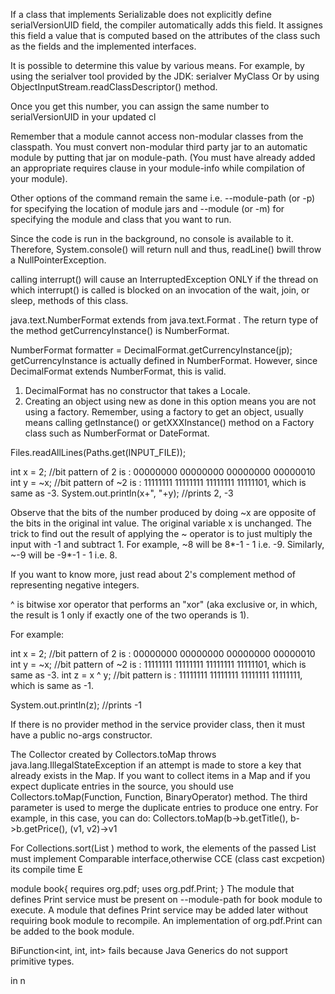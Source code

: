 If a class that implements Serializable does not explicitly define serialVersionUID field, the compiler automatically adds this field. It assignes this field a value that is computed based on the attributes of the class such as the fields and the implemented interfaces.

It is possible to determine this value by various means. For example, by using the serialver tool provided by the JDK: serialver MyClass
Or by using ObjectInputStream.readClassDescriptor() method.

Once you get this number, you can assign the same number to serialVersionUID in your updated cl




Remember that a module cannot access non-modular classes from the classpath. You must convert non-modular third party jar to an automatic module by putting that jar on module-path. (You must have already added an appropriate requires clause in your module-info while compilation of your module).

Other options of the command remain the same i.e. --module-path (or -p) for specifying the location of module jars and --module (or -m) for specifying the module and class that you want to run.



Since the code is run in the background, no console is available to it. Therefore, System.console() will return null and thus, readLine() bwill throw a NullPointerException.





calling interrupt() will cause an InterruptedException ONLY if the thread on which interrupt() is called is blocked on an invocation of the wait, join, or sleep, methods of this class.




 java.text.NumberFormat extends from java.text.Format . The return type of the method getCurrencyInstance() is NumberFormat.




 NumberFormat formatter =  DecimalFormat.getCurrencyInstance(jp);
getCurrencyInstance is actually defined in NumberFormat. However, since DecimalFormat extends NumberFormat, this is valid.

1. DecimalFormat has no constructor that takes a Locale.
 2. Creating an object using new as done in this option means you are not using a factory. Remember, using a factory to get an object, usually means calling getInstance() or getXXXInstance() method on a Factory class such as NumberFormat or DateFormat.




 Files.readAllLines(Paths.get(INPUT_FILE));

 




int x = 2;   //bit pattern of 2 is : 00000000 00000000 00000000 00000010
int y = ~x; //bit pattern of ~2 is : 11111111 11111111 11111111 11111101, which is same as -3.
System.out.println(x+", "+y); //prints 2, -3

Observe that the bits of the number produced by doing ~x are opposite of the bits in the original int value. The original variable x is unchanged. The trick to find out the result of applying the ~ operator is to just multiply the input with -1 and subtract 1. For example, ~8 will be 8*-1 - 1 i.e. -9. Similarly, ~-9 will be -9*-1 - 1 i.e. 8.

If you want to know more, just read about 2's complement method of representing negative integers.


^ is bitwise xor operator that performs an "xor" (aka exclusive or, in which, the result is 1 only if exactly one of the two operands is 1).

For example:

int x = 2;   //bit pattern of 2 is : 00000000 00000000 00000000 00000010
int y = ~x; //bit pattern of ~2 is : 11111111 11111111 11111111 11111101, which is same as -3.
int z = x ^ y;  //bit pattern is   : 11111111 11111111 11111111 11111111, which is same as -1.

System.out.println(z); //prints -1




If there is no provider method in the service provider class, then it must have a public no-args constructor.




The Collector created by Collectors.toMap throws java.lang.IllegalStateException if an attempt is made to store a key that already exists in the Map.
If you want to collect items in a Map and if you expect duplicate entries in the source, you should use Collectors.toMap(Function, Function, BinaryOperator) method. The third parameter is used to merge the duplicate entries to produce one entry. For example, in this case, you can do:
Collectors.toMap(b->b.getTitle(), b->b.getPrice(), (v1, v2)->v1



For Collections.sort(List ) method to work, the elements of the passed List must implement Comparable interface,otherwise CCE (class cast excpetion) its compile time E



module book{
   requires org.pdf;
   uses org.pdf.Print;
}
    The module that defines Print service must be present on --module-path for book module to execute.
    A module that defines Print service may be added later without requiring book module to recompile.
    An implementation of org.pdf.Print can be added to the book module.




BiFunction<int, int, int> fails because Java Generics do not support primitive types. 



in n